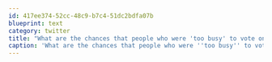 ```yaml
---
id: 417ee374-52cc-48c9-b7c4-51dc2bdfa07b
blueprint: text
category: twitter
title: "What are the chances that people who were 'too busy' to vote on the #HST also watch 20+ hours of TV per week?"
caption: 'What are the chances that people who were ''too busy'' to vote on the <span class="hashtag hashtag_local">#<a href="http://tweettemp.darylchymko.ca/?tag=hst">HST</a> also watch 20+ hours of TV per week?'
---
```

